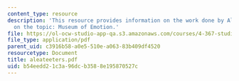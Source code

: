 ```yaml
---
content_type: resource
description: 'This resource provides information on the work done by Alea Teeters
  on the topic: Museum of Emotion.'
file: https://ol-ocw-studio-app-qa.s3.amazonaws.com/courses/4-367-studio-seminar-in-public-art-spring-2006/b54eedd21c3a96dcb3588e195870527c_aleateeters.pdf
file_type: application/pdf
parent_uid: c3916b58-a0e5-510e-a063-83b409df4520
resourcetype: Document
title: aleateeters.pdf
uid: b54eedd2-1c3a-96dc-b358-8e195870527c
---
```

